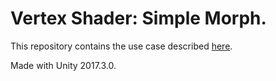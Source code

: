 # Vertex Shader: Simple Morph.

This repository contains the use case described <a href="https://aquarterofpixel.github.io/2018/05/26/vertex-shader-simple-morph/">here</a>.

Made with Unity 2017.3.0.
